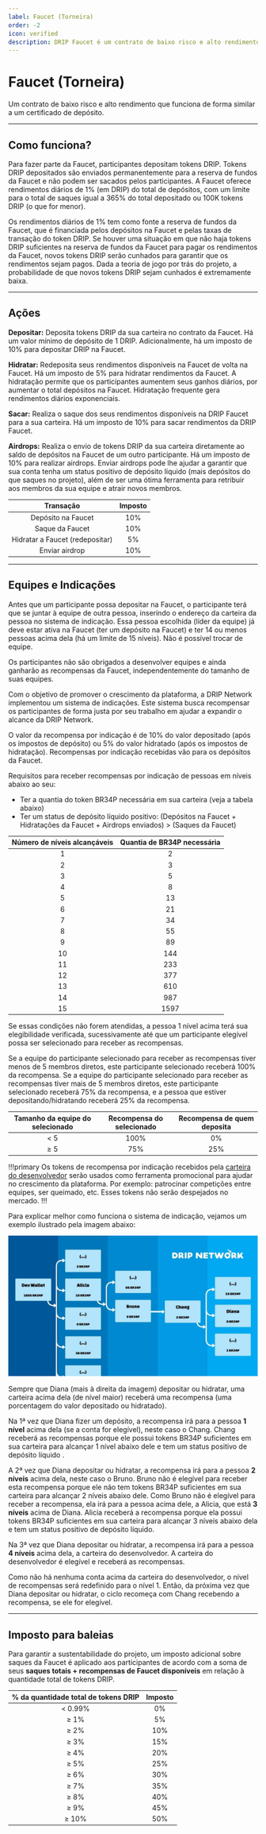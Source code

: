 ```yaml
---
label: Faucet (Torneira)
order: -2
icon: verified
description: DRIP Faucet é um contrato de baixo risco e alto rendimento que funciona de forma similar a um certificado de depósito. Saiba mais sobre como ele funciona, incluindo o sistema de indicações, e o imposto para baleias.
---
```


# Faucet (Torneira)
Um contrato de baixo risco e alto rendimento que funciona de forma similar a um certificado de depósito.

---
## Como funciona?

Para fazer parte da Faucet, participantes depositam tokens DRIP. Tokens DRIP depositados são enviados permanentemente para a reserva de fundos da Faucet e não podem ser sacados pelos participantes. A Faucet oferece rendimentos diários de 1% (em DRIP) do total de depósitos, com um limite para o total de saques igual a 365% do total depositado ou 100K tokens DRIP (o que for menor).

Os rendimentos diários de 1% tem como fonte a reserva de fundos da Faucet, que é financiada pelos depósitos na Faucet e pelas taxas de transação do token DRIP. Se houver uma situação em que não haja tokens DRIP suficientes na reserva de fundos da Faucet para pagar os rendimentos da Faucet, novos tokens DRIP serão cunhados para garantir que os rendimentos sejam pagos. Dada a teoria de jogo por trás do projeto, a probabilidade de que novos tokens DRIP sejam cunhados é extremamente baixa.

---
##  Ações

**Depositar:**
Deposita tokens DRIP da sua carteira no contrato da Faucet. Há um valor mínimo de depósito de 1 DRIP. Adicionalmente, há um imposto de 10% para depositar DRIP na Faucet.

**Hidratar:**
Redeposita seus rendimentos disponíveis na Faucet de volta na Faucet. Há um imposto de 5% para hidratar rendimentos da Faucet. A hidratação permite que os participantes aumentem seus ganhos diários, por aumentar o total depósitos na Faucet. Hidratação frequente gera rendimentos diários exponenciais.

**Sacar:**
Realiza o saque dos seus rendimentos disponíveis na DRIP Faucet para a sua carteira. Há um imposto de 10% para sacar rendimentos da DRIP Faucet.

**Airdrops:**
Realiza o envio de tokens DRIP da sua carteira diretamente ao saldo de depósitos na Faucet de um outro participante. Há um imposto de 10% para realizar airdrops.
Enviar airdrops pode lhe ajudar a garantir que sua conta tenha um status positivo de depósito líquido (mais depósitos do que saques no projeto), além de ser uma ótima ferramenta para retribuir aos membros da sua equipe e atrair novos membros.


| Transação | Imposto |
|:---:|:---:|
| Depósito na Faucet | 10% |
| Saque da Faucet | 10% |
| Hidratar a Faucet (redepositar) | 5% |
| Enviar airdrop | 10% |

---

## Equipes e Indicações

Antes que um participante possa depositar na Faucet, o participante terá que se juntar à equipe de outra pessoa, inserindo o endereço da carteira da pessoa no sistema de indicação. Essa pessoa escolhida (líder da equipe) já deve estar ativa na Faucet (ter um depósito na Faucet) e ter 14 ou menos pessoas acima dela (há um limite de 15 níveis). Não é possível trocar de equipe.

Os participantes não são obrigados a desenvolver equipes e ainda ganharão as recompensas da Faucet, independentemente do tamanho de suas equipes.

Com o objetivo de promover o crescimento da plataforma, a DRIP Network implementou um sistema de indicações. Este sistema busca recompensar os participantes de forma justa por seu trabalho em ajudar a expandir o alcance da DRIP Network.

O valor da recompensa por indicação é de 10% do valor depositado (após os impostos de depósito) ou 5% do valor hidratado (após os impostos de hidratação). Recompensas por indicação recebidas vão para os depósitos da Faucet.

Requisitos para receber recompensas por indicação de pessoas em níveis abaixo ao seu:
- Ter a quantia do token BR34P necessária em sua carteira (veja a tabela abaixo)
- Ter um status de depósito líquido positivo: (Depósitos na Faucet + Hidratações da Faucet + Airdrops enviados) > (Saques da Faucet)


| Número de níveis alcançáveis | Quantia de BR34P necessária |
|:---:|:---:|
| 1 | 2 |
| 2 | 3 |
| 3 | 5 |
| 4 | 8 |
| 5 | 13 |
| 6 | 21 |
| 7 | 34 |
| 8 | 55 |
| 9 | 89 |
| 10 | 144 |
| 11 | 233 |
| 12 | 377 |
| 13 | 610 |
| 14 | 987 |
| 15 | 1597 |


Se essas condições não forem atendidas, a pessoa 1 nível acima terá sua elegibilidade verificada, sucessivamente até que um participante elegível possa ser selecionado para receber as recompensas.

Se a equipe do participante selecionado para receber as recompensas tiver menos de 5 membros diretos, este participante selecionado receberá 100% da recompensa.
Se a equipe do participante selecionado para receber as recompensas tiver mais de 5 membros diretos, este participante selecionado receberá 75% da recompensa, e a pessoa que estiver depositando/hidratando receberá 25% da recompensa.

| Tamanho da equipe do selecionado | Recompensa do selecionado | Recompensa de quem deposita |
|:---:|:---:|:---:|
| < 5 | 100% | 0% |
| ≥ 5 | 75% | 25% |

!!!primary
Os tokens de recompensa por indicação recebidos pela [carteira do desenvolvedor](https://bscscan.com/address/0xe8e9720e39e13854657c165cf4eb10b2dfe33570) serão usados como ferramenta promocional para ajudar no crescimento da plataforma. Por exemplo: patrocinar competições entre equipes, ser queimado, etc. Esses tokens não serão despejados no mercado.
!!!

Para explicar melhor como funciona o sistema de indicação, vejamos um exemplo ilustrado pela imagem abaixo:

![Ilustração da seguinte árvore de indicações: Carteira do desenvolvedor (5 membros diretos, 1600 BR34P) → Alicia (2 membros diretos, 10 BR34P) → Bruno (1 membro direto, 0 BR34P) → Chang (3 membros diretos, 2 BR34P) → Diana (0 membros diretos, 0 BR34P).](/static/banner_faucet_referral.jpg)

Sempre que Diana (mais à direita da imagem) depositar ou hidratar, uma carteira acima dela (de nível maior) receberá uma recompensa (uma porcentagem do valor depositado ou hidratado).

Na 1ª vez que Diana fizer um depósito, a recompensa irá para a pessoa **1 nível** acima dela (se a conta for elegível), neste caso o Chang. Chang receberá as recompensas porque ele possui tokens BR34P suficientes em sua carteira para alcançar 1 nível abaixo dele e tem um status positivo de depósito líquido .

A 2ª vez que Diana depositar ou hidratar, a recompensa irá para a pessoa **2 níveis** acima dela, neste caso o Bruno. Bruno não é elegível para receber esta recompensa porque ele não tem tokens BR34P suficientes em sua carteira para alcançar 2 níveis abaixo dele. Como Bruno não é elegível para receber a recompensa, ela irá para a pessoa acima dele, a Alicia, que está **3 níveis** acima de Diana. Alicia receberá a recompensa porque ela possui tokens BR34P suficientes em sua carteira para alcançar 3 níveis abaixo dela e tem um status positivo de depósito líquido.

Na 3ª vez que Diana depositar ou hidratar, a recompensa irá para a pessoa **4 níveis** acima dela, a carteira do desenvolvedor. A carteira do desenvolvedor é elegível e receberá as recompensas.

Como não há nenhuma conta acima da carteira do desenvolvedor, o nível de recompensas será redefinido para o nível 1. Então, da próxima vez que Diana depositar ou hidratar, o ciclo recomeça com Chang recebendo a recompensa, se ele for elegível.

---

## Imposto para baleias

Para garantir a sustentabilidade do projeto, um imposto adicional sobre saques da Faucet é aplicado aos participantes de acordo com a soma de seus **saques totais + recompensas de Faucet disponíveis** em relação à quantidade total de tokens DRIP.

| % da quantidade total de tokens DRIP | Imposto |
|:---:|:---:|
| < 0.99% | 0% |
| ≥ 1% | 5% |
| ≥ 2% | 10% |
| ≥ 3% | 15% |
| ≥ 4% | 20% |
| ≥ 5% | 25% |
| ≥ 6% | 30% |
| ≥ 7% | 35% |
| ≥ 8% | 40% |
| ≥ 9% | 45% |
| ≥ 10% | 50% |
